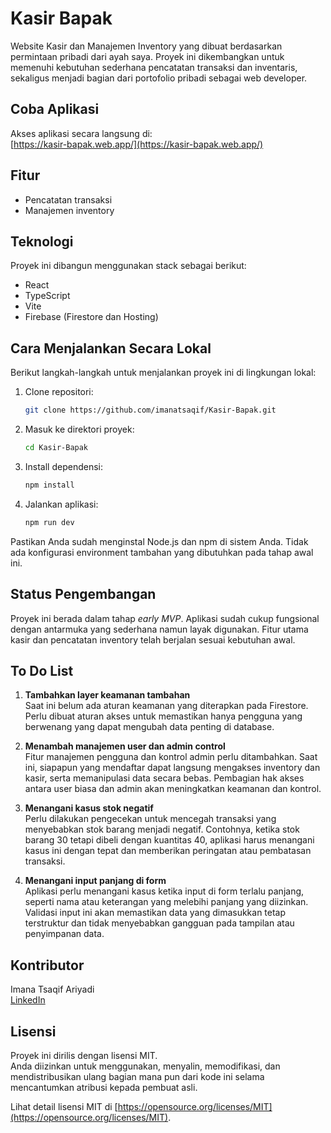 # Kasir Bapak

Website Kasir dan Manajemen Inventory yang dibuat berdasarkan permintaan pribadi dari ayah saya. Proyek ini dikembangkan untuk memenuhi kebutuhan sederhana pencatatan transaksi dan inventaris, sekaligus menjadi bagian dari portofolio pribadi sebagai web developer.

## Coba Aplikasi

Akses aplikasi secara langsung di:  
[https://kasir-bapak.web.app/](https://kasir-bapak.web.app/)

## Fitur

- Pencatatan transaksi
- Manajemen inventory

## Teknologi

Proyek ini dibangun menggunakan stack sebagai berikut:

- React
- TypeScript
- Vite
- Firebase (Firestore dan Hosting)

## Cara Menjalankan Secara Lokal

Berikut langkah-langkah untuk menjalankan proyek ini di lingkungan lokal:

1. Clone repositori:
   ```bash
   git clone https://github.com/imanatsaqif/Kasir-Bapak.git
   ```

2. Masuk ke direktori proyek:
   ```bash
   cd Kasir-Bapak
   ```

3. Install dependensi:
   ```bash
   npm install
   ```

4. Jalankan aplikasi:
   ```bash
   npm run dev
   ```

Pastikan Anda sudah menginstal Node.js dan npm di sistem Anda. Tidak ada konfigurasi environment tambahan yang dibutuhkan pada tahap awal ini.

## Status Pengembangan

Proyek ini berada dalam tahap *early MVP*. Aplikasi sudah cukup fungsional dengan antarmuka yang sederhana namun layak digunakan. Fitur utama kasir dan pencatatan inventory telah berjalan sesuai kebutuhan awal.

## To Do List

1. **Tambahkan layer keamanan tambahan**  
   Saat ini belum ada aturan keamanan yang diterapkan pada Firestore. Perlu dibuat aturan akses untuk memastikan hanya pengguna yang berwenang yang dapat mengubah data penting di database.

2. **Menambah manajemen user dan admin control**  
   Fitur manajemen pengguna dan kontrol admin perlu ditambahkan. Saat ini, siapapun yang mendaftar dapat langsung mengakses inventory dan kasir, serta memanipulasi data secara bebas. Pembagian hak akses antara user biasa dan admin akan meningkatkan keamanan dan kontrol.

3. **Menangani kasus stok negatif**  
   Perlu dilakukan pengecekan untuk mencegah transaksi yang menyebabkan stok barang menjadi negatif. Contohnya, ketika stok barang 30 tetapi dibeli dengan kuantitas 40, aplikasi harus menangani kasus ini dengan tepat dan memberikan peringatan atau pembatasan transaksi.

4. **Menangani input panjang di form**  
   Aplikasi perlu menangani kasus ketika input di form terlalu panjang, seperti nama atau keterangan yang melebihi panjang yang diizinkan. Validasi input ini akan memastikan data yang dimasukkan tetap terstruktur dan tidak menyebabkan gangguan pada tampilan atau penyimpanan data.

## Kontributor

Imana Tsaqif Ariyadi  
[LinkedIn](https://www.linkedin.com/in/imanatsaqif/)

## Lisensi

Proyek ini dirilis dengan lisensi MIT.  
Anda diizinkan untuk menggunakan, menyalin, memodifikasi, dan mendistribusikan ulang bagian mana pun dari kode ini selama mencantumkan atribusi kepada pembuat asli.

Lihat detail lisensi MIT di [https://opensource.org/licenses/MIT](https://opensource.org/licenses/MIT).